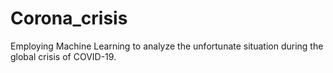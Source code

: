 # Corona_crisis
Employing Machine Learning to analyze the unfortunate situation during the global crisis of COVID-19.
